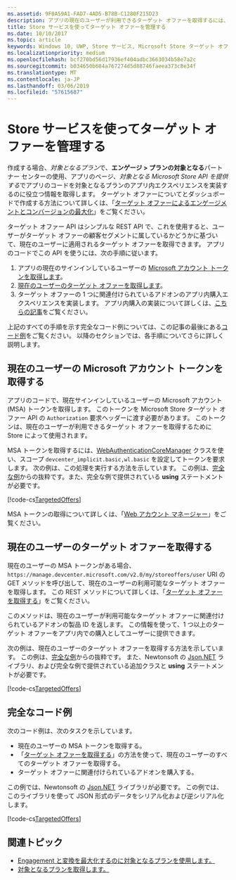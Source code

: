 ```yaml
---
ms.assetid: 9F0A59A1-FAD7-4AD5-B78B-C1280F215D23
description: アプリの現在のユーザーが利用できるターゲット オファーを取得するには、Microsoft Store ターゲット オファー API を使います。
title: Store サービスを使ってターゲット オファーを管理する
ms.date: 10/10/2017
ms.topic: article
keywords: Windows 10, UWP, Store サービス, Microsoft Store ターゲット オファー API, ターゲット オファー
ms.localizationpriority: medium
ms.openlocfilehash: bcf270bd56d17936ef404adbc3663034b58e7a2c
ms.sourcegitcommit: b034650b684a767274d5d88746faeea373c8e34f
ms.translationtype: MT
ms.contentlocale: ja-JP
ms.lasthandoff: 03/06/2019
ms.locfileid: "57615687"
---
```

# <a name="manage-targeted-offers-using-store-services"></a>Store サービスを使ってターゲット オファーを管理する

作成する場合、*対象となるプラン*で、**エンゲージ > プランの対象となる**パートナー センターの使用、アプリのページ、*対象となる Microsoft Store API を提供する*でアプリのコードを対象となるプランのアプリ内エクスペリエンスを実装するのに役立つ情報を取得します。 ターゲット オファーについてとダッシュボードで作成する方法について詳しくは、「[ターゲット オファーによるエンゲージメントとコンバージョンの最大化](../publish/use-targeted-offers-to-maximize-engagement-and-conversions.md)」をご覧ください。

ターゲット オファー API はシンプルな REST API で、これを使用すると、ユーザーがターゲット オファーの顧客セグメントに属しているかどうかに基づいて、現在のユーザーに適用されるターゲット オファーを取得できます。 アプリのコードでこの API を使うには、次の手順に従います。

1.  アプリの現在のサインインしているユーザーの [Microsoft アカウント トークンを取得します](#obtain-a-microsoft-account-token)。
2.  [現在のユーザーのターゲット オファーを取得します](#get-targeted-offers)。
3.  ターゲット オファーの 1 つに関連付けられているアドオンのアプリ内購入エクスペリエンスを実装します。 アプリ内購入の実装について詳しくは、[こちらの記事](enable-in-app-purchases-of-apps-and-add-ons.md)をご覧ください。

上記のすべての手順を示す完全なコード例については、この記事の最後にある[コード例](#code-example)をご覧ください。 以降のセクションでは、各手順についてさらに詳しく説明します。

<span id="obtain-a-microsoft-account-token" />

## <a name="get-a-microsoft-account-token-for-the-current-user"></a>現在のユーザーの Microsoft アカウント トークンを取得する

アプリのコードで、現在サインインしているユーザーの Microsoft アカウント (MSA) トークンを取得します。 このトークンを Microsoft Store ターゲット オファー API の ```Authorization``` 要求ヘッダーに渡す必要があります。 このトークンは、現在のユーザーが利用できるターゲット オファーを取得するために Store によって使用されます。

MSA トークンを取得するには、[WebAuthenticationCoreManager](https://docs.microsoft.com/uwp/api/windows.security.authentication.web.core.webauthenticationcoremanager) クラスを使い、スコープ ```devcenter_implicit.basic,wl.basic``` を設定してトークンを要求します。 次の例は、この処理を実行する方法を示しています。 この例は、[完全な例](#code-example)からの抜粋です。また、完全な例で提供されている **using** ステートメントが必要です。

[!code-cs[TargetedOffers](./code/StoreServicesExamples_TargetedOffers/cs/TargetedOffers.cs#GetMSAToken)]

MSA トークンの取得について詳しくは、「[Web アカウント マネージャー](../security/web-account-manager.md)」をご覧ください。

<span id="get-targeted-offers" />

## <a name="get-the-targeted-offers-for-the-current-user"></a>現在のユーザーのターゲット オファーを取得する

現在のユーザーの MSA トークンがある場合、```https://manage.devcenter.microsoft.com/v2.0/my/storeoffers/user``` URI の GET メソッドを呼び出して、現在のユーザーの利用可能なターゲット オファーを取得します。 この REST メソッドについて詳しくは、「[ターゲット オファーを取得する](get-targeted-offers.md)」をご覧ください。

このメソッドは、現在のユーザーが利用可能なターゲット オファーに関連付けられているアドオンの製品 ID を返します。 この情報を使って、1 つ以上のターゲット オファーをアプリ内での購入としてユーザーに提供できます。

次の例は、現在のユーザーのターゲット オファーを取得する方法を示しています。 この例は、[完全な例](#code-example)からの抜粋です。 また、Newtonsoft の [Json.NET](https://www.newtonsoft.com/json) ライブラリ、および完全な例で提供されている追加クラスと **using** ステートメントが必要です。

[!code-cs[TargetedOffers](./code/StoreServicesExamples_TargetedOffers/cs/TargetedOffers.cs#GetTargetedOffers)]

<span id="code-example" />

## <a name="complete-code-example"></a>完全なコード例

次のコード例は、次のタスクを示しています。

* 現在のユーザーの MSA トークンを取得する。
* 「[ターゲット オファーを取得する](get-targeted-offers.md)」の方法を使って、現在のユーザーのすべてのターゲット オファーを取得する。
* ターゲット オファーに関連付けられているアドオンを購入する。

この例では、Newtonsoft の [Json.NET](https://www.newtonsoft.com/json) ライブラリが必要です。 この例では、このライブラリを使って JSON 形式のデータをシリアル化および逆シリアル化します。

[!code-cs[TargetedOffers](./code/StoreServicesExamples_TargetedOffers/cs/TargetedOffers.cs#GetTargetedOffersSample)]

## <a name="related-topics"></a>関連トピック

* [Engagement と変換を最大化するのに対象となるプランを使用します。](../publish/use-targeted-offers-to-maximize-engagement-and-conversions.md)
* [対象となるプランを取得します。](get-targeted-offers.md)
